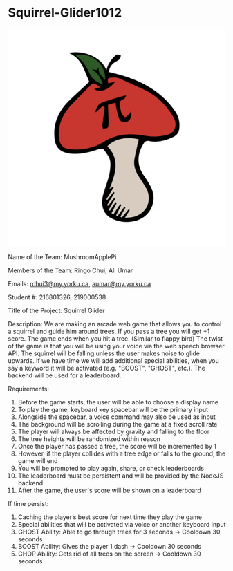 # Squirrel-Glider1012

![alt text](./assets/MushroomApplePiColoured.png)

Name of the Team: MushroomApplePi

Members of the Team: Ringo Chui, Ali Umar 

Emails: rchui3@my.yorku.ca, aumar@my.yorku.ca

Student #: 216801326, 219000538

Title of the Project: Squirrel Glider

Description: We are making an arcade web game that allows you to control a squirrel and guide him around trees. If you pass a tree you will get +1 score. The game ends when you hit a tree. (Similar to flappy bird) The twist of the game is that you will be using your voice via the web speech browser API. The squirrel will be falling unless the user makes noise to glide upwards. If we have time we will add additional special abilities, when you say a keyword it will be activated (e.g. "BOOST", "GHOST", etc.). The backend will be used for a leaderboard.

Requirements:

1.	Before the game starts, the user will be able to choose a display name
2.	To play the game, keyboard key spacebar will be the primary input
3.	Alongside the spacebar, a voice command may also be used as input
4.	The background will be scrolling during the game at a fixed scroll rate
5.	The player will always be affected by gravity and falling to the floor
6.	The tree heights will be randomized within reason
7.	Once the player has passed a tree, the score will be incremented by 1
8.	However, if the player collides with a tree edge or falls to the ground, the game will end 
9.	You will be prompted to play again, share, or check leaderboards
10.	The leaderboard must be persistent and will be provided by the NodeJS backend
11.	After the game, the user's score will be shown on a leaderboard 

If time persist:
1.	Caching the player’s best score for next time they play the game
2.	Special abilities that will be activated via voice or another keyboard input
3.	GHOST Ability: Able to go through trees for 3 seconds -> Cooldown 30 seconds
4.	BOOST Ability: Gives the player 1 dash -> Cooldown 30 seconds
5.	CHOP Ability: Gets rid of all trees on the screen -> Cooldown 30 seconds
